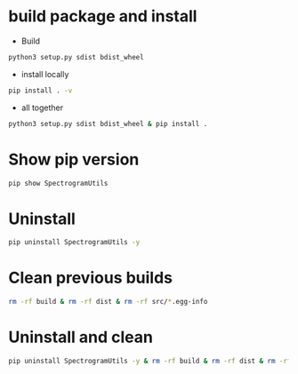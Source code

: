 # build package and install

- Build

```sh
python3 setup.py sdist bdist_wheel
```

- install locally

```sh
pip install . -v
```

- all together

```sh
python3 setup.py sdist bdist_wheel & pip install .
```

# Show pip version

```sh
pip show SpectrogramUtils
```

# Uninstall

```sh
pip uninstall SpectrogramUtils -y
```

# Clean previous builds

```sh
rm -rf build & rm -rf dist & rm -rf src/*.egg-info
```

# Uninstall and clean

```sh
pip uninstall SpectrogramUtils -y & rm -rf build & rm -rf dist & rm -rf src/*.egg-info
```
